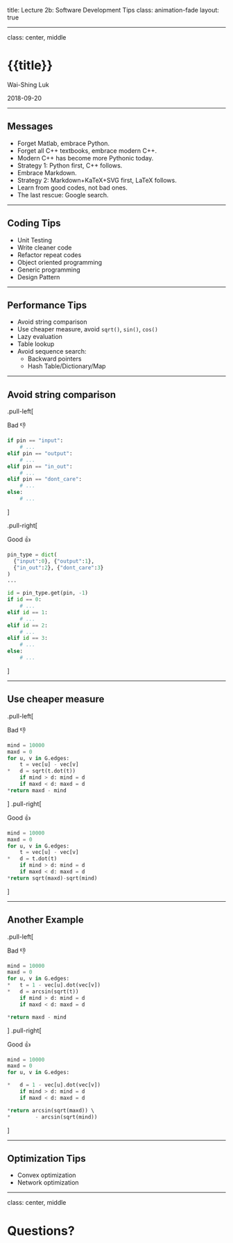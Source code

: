 title: Lecture 2b: Software Development Tips
class: animation-fade
layout: true

---

class: center, middle

{{title}}
=========

Wai-Shing Luk

2018-09-20

---

## Messages

- Forget Matlab, embrace Python.
- Forget all C++ textbooks, embrace modern C++.
- Modern C++ has become more Pythonic today.
- Strategy 1: Python first, C++ follows.
- Embrace Markdown.
- Strategy 2: Markdown+KaTeX+SVG first, LaTeX follows.
- Learn from good codes, not bad ones.
- The last rescue: Google search.

---

## Coding Tips

- Unit Testing
- Write cleaner code
- Refactor repeat codes
- Object oriented programming
- Generic programming
- Design Pattern

---

## Performance Tips

- Avoid string comparison
- Use cheaper measure, avoid `sqrt()`, `sin()`, `cos()`
- Lazy evaluation
- Table lookup
- Avoid sequence search:
    - Backward pointers
    - Hash Table/Dictionary/Map

---

## Avoid string comparison

.pull-left[

Bad 👎

```python
if pin == "input":
    # ...
elif pin == "output":
    # ...
elif pin == "in_out":
    # ...
elif pin == "dont_care":
    # ...
else:
    # ...    
```
]

.pull-right[

Good 👍

```python
pin_type = dict(
  {"input":0}, {"output":1}, 
  {"in_out":2}, {"dont_care":3}
)
...

id = pin_type.get(pin, -1)
if id == 0:
    # ...
elif id == 1:
    # ...
elif id == 2:
    # ...
elif id == 3:
    # ...
else:
    # ...    
```
]

---

## Use cheaper measure

.pull-left[

Bad 👎

```python
mind = 10000
maxd = 0
for u, v in G.edges:
    t = vec[u] - vec[v]
*   d = sqrt(t.dot(t))
    if mind > d: mind = d
    if maxd < d: maxd = d
*return maxd - mind
```
]
.pull-right[

Good 👍

```python
mind = 10000
maxd = 0
for u, v in G.edges:
    t = vec[u] - vec[v]
*   d = t.dot(t)
    if mind > d: mind = d
    if maxd < d: maxd = d
*return sqrt(maxd)-sqrt(mind)
```
]

---

## Another Example

.pull-left[

Bad 👎

```python
mind = 10000
maxd = 0
for u, v in G.edges:
*   t = 1 - vec[u].dot(vec[v])
*   d = arcsin(sqrt(t))
    if mind > d: mind = d
    if maxd < d: maxd = d

*return maxd - mind
```
]
.pull-right[

Good 👍

```python
mind = 10000
maxd = 0
for u, v in G.edges:

*   d = 1 - vec[u].dot(vec[v])
    if mind > d: mind = d
    if maxd < d: maxd = d

*return arcsin(sqrt(maxd)) \ 
*        - arcsin(sqrt(mind))
```
]

---

## Optimization Tips

- Convex optimization
- Network optimization

---

class: center, middle

Questions?
==========

